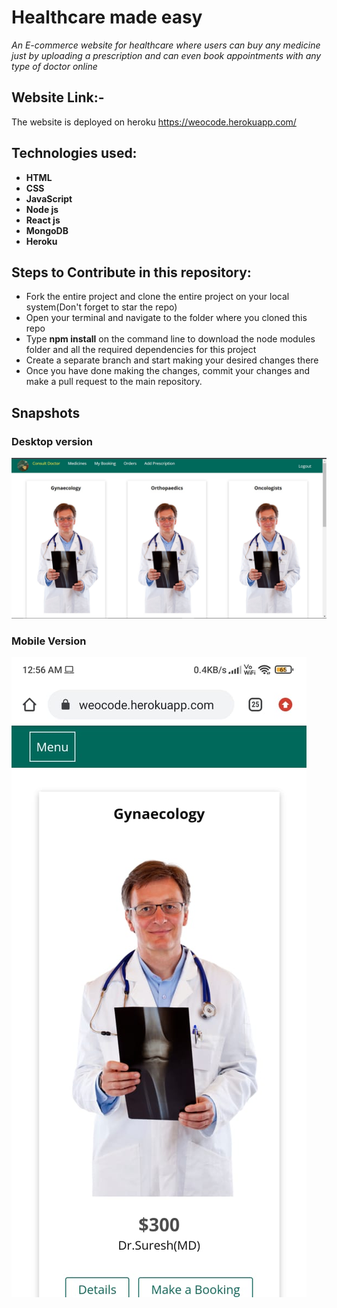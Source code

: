 # Healthcare made easy
*An E-commerce website for healthcare where users can buy any medicine just by uploading a prescription and can even book appointments with any type of doctor online* 

## Website Link:-
The website is deployed on heroku
https://weocode.herokuapp.com/

## Technologies used:
- **HTML**
- **CSS**
- **JavaScript**
- **Node js**
- **React js**
- **MongoDB**
- **Heroku**

## Steps to Contribute in this repository:
- Fork the entire project and clone the entire project on your local system(Don't forget to star the repo)
- Open your terminal and navigate to the folder where you cloned this repo
- Type **npm install** on the command line to download the node modules folder and all the required dependencies for this project
- Create a separate branch and start making your desired changes there
- Once you have done making the changes, commit your changes and make a pull request to the main repository.
## Snapshots 
### Desktop version
![desktop version](https://github.com/Sabarnna1/Web-O-Code-Jadavpurians/blob/main/desktop%20version.jpg)
### Mobile Version
![mobile version](https://github.com/Sabarnna1/Web-O-Code-Jadavpurians/blob/main/mobile%20version.jpeg)
